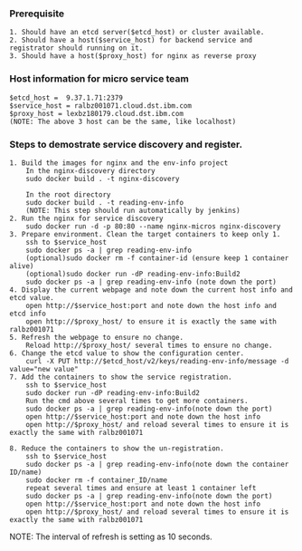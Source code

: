 ### Prerequisite
	1. Should have an etcd server($etcd_host) or cluster available.		
	2. Should have a host($service_host) for backend service and registrator should running on it.	
	3. Should have a host($proxy_host) for nginx as reverse proxy
		
### Host information for micro service team
	$etcd_host =  9.37.1.71:2379
	$service_host = ralbz001071.cloud.dst.ibm.com
	$proxy_host = lexbz180179.cloud.dst.ibm.com
	(NOTE: The above 3 host can be the same, like localhost)

### Steps to demostrate service discovery and register.
	1. Build the images for nginx and the env-info project  
	    In the nginx-discovery directory
		sudo docker build . -t nginx-discovery  

		In the root directory  
		sudo docker build . -t reading-env-info
		(NOTE: This step should run automatically by jenkins)		
	2. Run the nginx for service discovery
		sudo docker run -d -p 80:80 --name nginx-micros nginx-discovery
	3. Prepare environment. Clean the target containers to keep only 1.
		ssh to $service_host
		sudo docker ps -a | grep reading-env-info
		(optional)sudo docker rm -f container-id (ensure keep 1 container alive)
		(optional)sudo docker run -dP reading-env-info:Build2
		sudo docker ps -a | grep reading-env-info (note down the port)
	4. Display the current webpage and note down the current host info and etcd value.
		open http://$service_host:port and note down the host info and etcd info
		open http://$proxy_host/ to ensure it is exactly the same with ralbz001071
	5. Refresh the webpage to ensure no change.
		Reload http://$proxy_host/ several times to ensure no change.
	6. Change the etcd value to show the configuration center.
		curl -X PUT http://$etcd_host/v2/keys/reading-env-info/message -d value="new value"
	7. Add the containers to show the service registration.
		ssh to $service_host
		sudo docker run -dP reading-env-info:Build2
		Run the cmd above several times to get more containers.
		sudo docker ps -a | grep reading-env-info(note down the port)
		open http://$service_host:port and note down the host info
		open http://$proxy_host/ and reload several times to ensure it is exactly the same with ralbz001071
		
	8. Reduce the containers to show the un-registration.
		ssh to $service_host
		sudo docker ps -a | grep reading-env-info(note down the container ID/name)
		sudo docker rm -f container_ID/name
		repeat several times and ensure at least 1 container left
		sudo docker ps -a | grep reading-env-info(note down the port)
		open http://$service_host:port and note down the host info
		open http://$proxy_host/ and reload several times to ensure it is exactly the same with ralbz001071
		
NOTE: The interval of refresh is setting as 10 seconds.